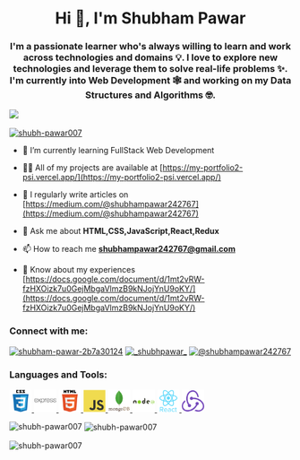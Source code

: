<h1 align="center">Hi 👋, I'm Shubham Pawar</h1>
<h3 align="center">I'm a passionate learner who's always willing to learn and work across technologies and domains 💡. I love to explore new technologies and leverage them to solve real-life problems ✨. I'm currently into Web Development 🕸️ and working on my Data Structures and Algorithms 🤓. </h3>
<img src="https://camo.githubusercontent.com/5ddf73ad3a205111cf8c686f687fc216c2946a75005718c8da5b837ad9de78c9/68747470733a2f2f7468756d62732e6766796361742e636f6d2f4576696c4e657874446576696c666973682d736d616c6c2e676966"/>
<p align="left"> <a href="https://github.com/ryo-ma/github-profile-trophy"><img src="https://github-profile-trophy.vercel.app/?username=shubh-pawar007" alt="shubh-pawar007" /></a> </p>

- 🌱 I’m currently learning FullStack Web Development

- 👨‍💻 All of my projects are available at [https://my-portfolio2-psi.vercel.app/](https://my-portfolio2-psi.vercel.app/)

- 📝 I regularly write articles on [https://medium.com/@shubhampawar242767](https://medium.com/@shubhampawar242767)

- 💬 Ask me about **HTML,CSS,JavaScript,React,Redux**

- 📫 How to reach me **shubhampawar242767@gmail.com**

- 📄 Know about my experiences [https://docs.google.com/document/d/1mt2vRW-fzHXOizk7u0GejMbgaVlmzB9kNJojYnU9oKY/](https://docs.google.com/document/d/1mt2vRW-fzHXOizk7u0GejMbgaVlmzB9kNJojYnU9oKY/)

<h3 align="left">Connect with me:</h3>
<p align="left">
<a href="https://linkedin.com/in/shubham-pawar-2b7a30124" target="blank"><img align="center" src="https://raw.githubusercontent.com/rahuldkjain/github-profile-readme-generator/master/src/images/icons/Social/linked-in-alt.svg" alt="shubham-pawar-2b7a30124" height="30" width="40" /></a>
<a href="https://instagram.com/_shubhpawar_" target="blank"><img align="center" src="https://raw.githubusercontent.com/rahuldkjain/github-profile-readme-generator/master/src/images/icons/Social/instagram.svg" alt="_shubhpawar_" height="30" width="40" /></a>
<a href="https://medium.com/@shubhampawar242767" target="blank"><img align="center" src="https://raw.githubusercontent.com/rahuldkjain/github-profile-readme-generator/master/src/images/icons/Social/medium.svg" alt="@shubhampawar242767" height="30" width="40" /></a>
</p>

<h3 align="left">Languages and Tools:</h3>
<p align="left"> <a href="https://www.w3schools.com/css/" target="_blank" rel="noreferrer"> <img src="https://raw.githubusercontent.com/devicons/devicon/master/icons/css3/css3-original-wordmark.svg" alt="css3" width="40" height="40"/> </a> <a href="https://expressjs.com" target="_blank" rel="noreferrer"> <img src="https://raw.githubusercontent.com/devicons/devicon/master/icons/express/express-original-wordmark.svg" alt="express" width="40" height="40"/> </a> <a href="https://www.w3.org/html/" target="_blank" rel="noreferrer"> <img src="https://raw.githubusercontent.com/devicons/devicon/master/icons/html5/html5-original-wordmark.svg" alt="html5" width="40" height="40"/> </a> <a href="https://developer.mozilla.org/en-US/docs/Web/JavaScript" target="_blank" rel="noreferrer"> <img src="https://raw.githubusercontent.com/devicons/devicon/master/icons/javascript/javascript-original.svg" alt="javascript" width="40" height="40"/> </a> <a href="https://www.mongodb.com/" target="_blank" rel="noreferrer"> <img src="https://raw.githubusercontent.com/devicons/devicon/master/icons/mongodb/mongodb-original-wordmark.svg" alt="mongodb" width="40" height="40"/> </a> <a href="https://nodejs.org" target="_blank" rel="noreferrer"> <img src="https://raw.githubusercontent.com/devicons/devicon/master/icons/nodejs/nodejs-original-wordmark.svg" alt="nodejs" width="40" height="40"/> </a> <a href="https://reactjs.org/" target="_blank" rel="noreferrer"> <img src="https://raw.githubusercontent.com/devicons/devicon/master/icons/react/react-original-wordmark.svg" alt="react" width="40" height="40"/> </a> <a href="https://redux.js.org" target="_blank" rel="noreferrer"> <img src="https://raw.githubusercontent.com/devicons/devicon/master/icons/redux/redux-original.svg" alt="redux" width="40" height="40"/> </a> </p>

<p><img align="left" src="https://github-readme-stats.vercel.app/api/top-langs?username=shubh-pawar007&show_icons=true&locale=en&layout=compact" alt="shubh-pawar007" /></p>

<p>&nbsp;<img align="center" src="https://github-readme-stats.vercel.app/api?username=shubh-pawar007&show_icons=true&locale=en" alt="shubh-pawar007" /></p>

<p><img align="center" src="https://github-readme-streak-stats.herokuapp.com/?user=shubh-pawar007&" alt="shubh-pawar007" /></p>
